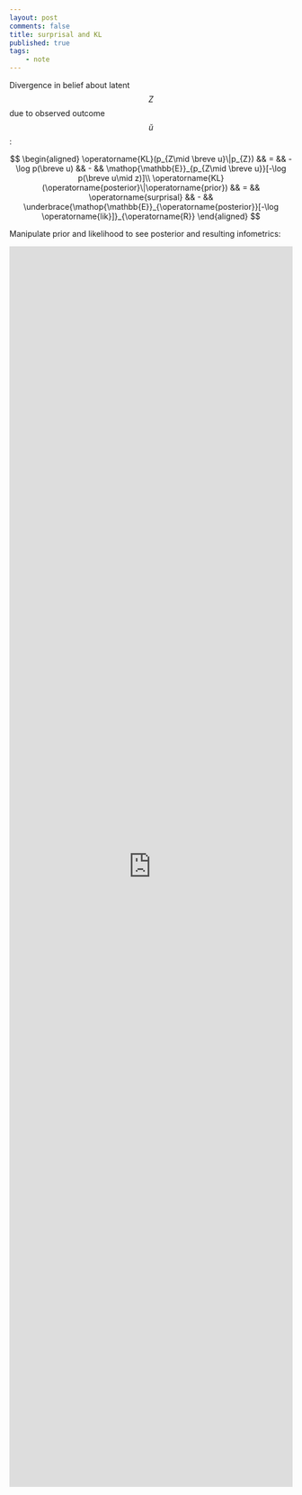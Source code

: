 ```yaml
---
layout: post
comments: false
title: surprisal and KL
published: true 
tags:
    - note
---
```


Divergence in belief about latent $$Z$$ due to observed outcome $$\breve u$$:

$$
\begin{aligned}
  \operatorname{KL}(p_{Z\mid \breve u}\|p_{Z})
  && = && -\log p(\breve u) 
  && - && \mathop{\mathbb{E}}_{p_{Z\mid \breve u}}[-\log p(\breve u\mid z)]\\
  \operatorname{KL}(\operatorname{posterior}\|\operatorname{prior}) 
  && = && \operatorname{surprisal} 
  && - &&
  \underbrace{\mathop{\mathbb{E}}_{\operatorname{posterior}}[-\log \operatorname{lik}]}_{\operatorname{R}}
\end{aligned}
$$

Manipulate prior and likelihood to see posterior and resulting infometrics:
<iframe width="100%" height="2204" frameborder="0"
  src="https://observablehq.com/embed/@postylem/kl-and-surprisal?cells=viewof+dim%2Cviewof+useLogInput%2Cviewof+allowZeroes%2Cinput1%2Cviewof+scale_likelihood%2Cviewof+applyScaleLikelihood%2Cplot1_1%2Cplot1_2%2Cplot1_3%2Cmodification_plots%2Cviewof+whetherPlotLogSpace%2Cviewof+maxUnits%2Cviewof+base%2Cexx_intro%2Cviewof+ex_selected%2Cviewof+ex_use_selected%2Cex_plot_1%2Cex_plot_2%2Cex_plot_3"></iframe>